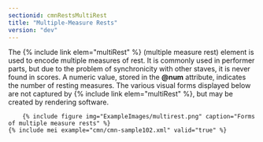 ```yaml
---
sectionid: cmnRestsMultiRest
title: "Multiple-Measure Rests"
version: "dev"
---
```


The {% include link elem="multiRest" %} (multiple measure rest) element is used to encode multiple measures of rest. It is commonly used in performer parts, but due to the problem of synchronicity with other staves, it is never found in scores. A numeric value, stored in the **@num** attribute, indicates the number of resting measures. The various visual forms displayed below are not captured by {% include link elem="multiRest" %}, but may be created by rendering software.

        {% include figure img="ExampleImages/multirest.png" caption="Forms of multiple measure rests" %}
    {% include mei example="cmn/cmn-sample102.xml" valid="true" %}
    